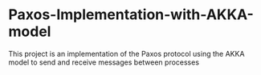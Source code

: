 # Paxos-Implementation-with-AKKA-model

This project is an implementation of the Paxos protocol using the AKKA model to send and receive messages between processes
